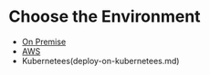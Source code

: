 # Choose the Environment

* [On Premise](deploy-on-premise.md)
* [AWS](deploy-on-aws.md)
* Kubernetees(deploy-on-kubernetees.md)